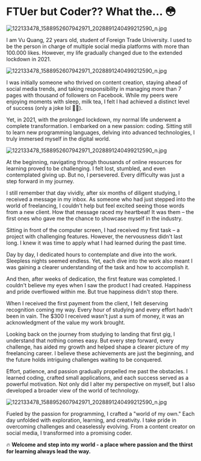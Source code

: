 # FTUer but Coder?? What the… 😳

![122133478_1588952607942971_2028891240499212590_n.jpg](/assets/img/my-story-1.jpeg)

I am Vu Quang, 22 years old, student of Foreign Trade University. I used to be the person in charge of multiple social media platforms with more than 100.000 likes. However, my life gradually changed due to the extended lockdown in 2021.

![122133478_1588952607942971_2028891240499212590_n.jpg](/assets/img/forum-chay.jpg)

I was initially someone who thrived on content creation, staying ahead of social media trends, and taking responsibility in managing more than 7 pages with thousand of followers on Facebook. While my peers were enjoying moments with sleep, milk tea, I felt I had achieved a distinct level of success (only a joke lol 🤣🤣).

Yet, in 2021, with the prolonged lockdown, my normal life underwent a complete transformation. I embarked on a new passion: coding. Sitting still to learn new programming languages, delving into advanced technologies, I truly immersed myself in the digital world.

![122133478_1588952607942971_2028891240499212590_n.jpg](/assets/img/anhngua-2.jpg)

At the beginning, navigating through thousands of online resources for learning proved to be challenging. I felt lost, stumbled, and even contemplated giving up. But no, I persevered. Every difficulty was just a step forward in my journey.

I still remember that day vividly, after six months of diligent studying, I received a message in my inbox. As someone who had just stepped into the world of freelancing, I couldn't help but feel excited seeing those words from a new client. How that message raced my heartbeat! It was them – the first ones who gave me the chance to showcase myself in the industry.

Sitting in front of the computer screen, I had received my first task – a project with challenging features. However, the nervousness didn't last long. I knew it was time to apply what I had learned during the past time.

Day by day, I dedicated hours to contemplate and dive into the work. Sleepless nights seemed endless. Yet, each dive into the work also meant I was gaining a clearer understanding of the task and how to accomplish it.

And then, after weeks of dedication, the first feature was completed. I couldn't believe my eyes when I saw the product I had created. Happiness and pride overflowed within me. But true happiness didn't stop there.

When I received the first payment from the client, I felt deserving recognition coming my way. Every hour of studying and every effort hadn't been in vain. The $300 I received wasn't just a sum of money, it was an acknowledgment of the value my work brought.

Looking back on the journey from studying to landing that first gig, I understand that nothing comes easy. But every step forward, every challenge, has aided my growth and helped shape a clearer picture of my freelancing career. I believe these achievements are just the beginning, and the future holds intriguing challenges waiting to be conquered.

Effort, patience, and passion gradually propelled me past the obstacles. I learned coding, crafted small applications, and each success served as a powerful motivation. Not only did I alter my perspective on myself, but I also developed a broader view of the world of technology.

![122133478_1588952607942971_2028891240499212590_n.jpg](/assets/img/anhngua-1.jpg)

Fueled by the passion for programming, I crafted a "world of my own." Each day unfolded with exploration, learning, and creativity. I take pride in overcoming challenges and ceaselessly evolving. From a content creator on social media, I transformed into a promising coder.

🔥 **Welcome and step into my world - a place where passion and the thirst for learning always lead the way.**
